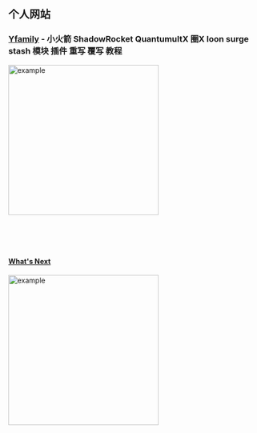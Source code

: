 ## 个人网站
### [Yfamily](https://whatshub.top)  - 小火箭 ShadowRocket QuantumultX 圈X loon surge stash 模块 插件 重写 覆写 教程
<img src="https://www.whatshub.top/IMG/site.png" alt="example" width="300px">

<br><br><br>

#### [What's Next](https://nekst.top)
<img src="https://nekst.top/logo/nekst.png" alt="example" width="300px">
